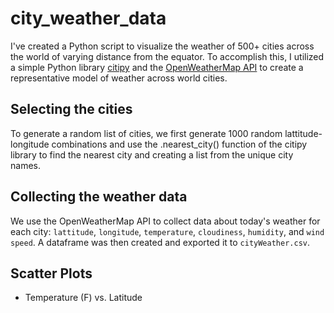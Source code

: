 # city_weather_data

I've created a Python script to visualize the weather of 500+ cities across the world of varying distance from the equator. To accomplish this, I utilized a simple Python library [citipy](https://pypi.python.org/pypi/citipy) and the [OpenWeatherMap API](https://openweathermap.org/api) to create a representative model of weather across world cities.

## Selecting the cities
To generate a random list of cities, we first generate 1000 random lattitude-longitude combinations and use the .nearest_city() function of the citipy library to find the nearest city and creating a list from the unique city names.

## Collecting the weather data
We use the OpenWeatherMap API to collect data about today's weather for each city: `lattitude`, `longitude`, `temperature`, `cloudiness`, `humidity`, and `wind speed`.  A dataframe was then created and exported it to `cityWeather.csv`.


## Scatter Plots
* Temperature (F) vs. Latitude

